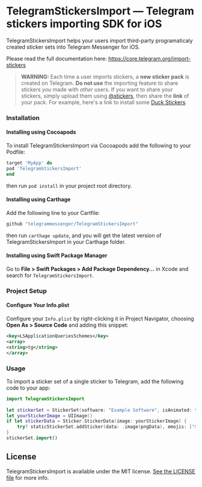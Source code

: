 # TelegramStickersImport — Telegram stickers importing SDK for iOS
 
TelegramStickersImport helps your users import third-party programaticaly created sticker sets into Telegram Messenger for iOS.

Please read the full documentation here: https://core.telegram.org/import-stickers

>**WARNING:** Each time a user imports stickers, a **new sticker pack** is created on Telegram. **Do not use** the importing feature to share stickers *you* made with *other* users. If you want to share your stickers, simply upload them using [@stickers](https://t.me/stickers), then share the **link** of your pack. For example, here's a link to install some [Duck Stickers](https://t.me/addstickers/UtyaDuck).
 
### Installation
 
#### Installing using Cocoapods
To install TelegramStickersImport via Cocoapods add the following to your Podfile:
```ruby
target 'MyApp' do
pod 'TelegramStickersImport' 
end
```
then run `pod install` in your project root directory.
 
#### Installing using Carthage
Add the following line to your Cartfile:
```ruby
github "telegrammessenger/TelegramStickersImport"
```
then run `carthage update`, and you will get the latest version of TelegramStickersImport in your Carthage folder.
 
#### Installing using Swift Package Manager
Go to **File > Swift Packages > Add Package Dependency...** in Xcode and search for `TelegramStickersImport`.
 
### Project Setup
#### Configure Your Info.plist
Configure your `Info.plist` by right-clicking it in Project Navigator, choosing **Open As > Source Code** and adding this snippet:  
```xml
<key>LSApplicationQueriesSchemes</key>
<array>
<string>tg</string>
</array>
```
 
### Usage
To import a sticker set of a single sticker to Telegram, add the following code to your app:  
```swift
import TelegramStickersImport
 
let stickerSet = StickerSet(software: "Example Software", isAnimated: false)
let yourStickerImage = UIImage()
if let stickerData = Sticker.StickerData(image: yourStickerImage) {
    try? staticStickerSet.addSticker(data: .image(pngData), emojis: ["😎"])
}
stickerSet.import()
```
 
## License
 
TelegramStickersImport is available under the MIT license. [See the LICENSE file](LICENSE) for more info.
